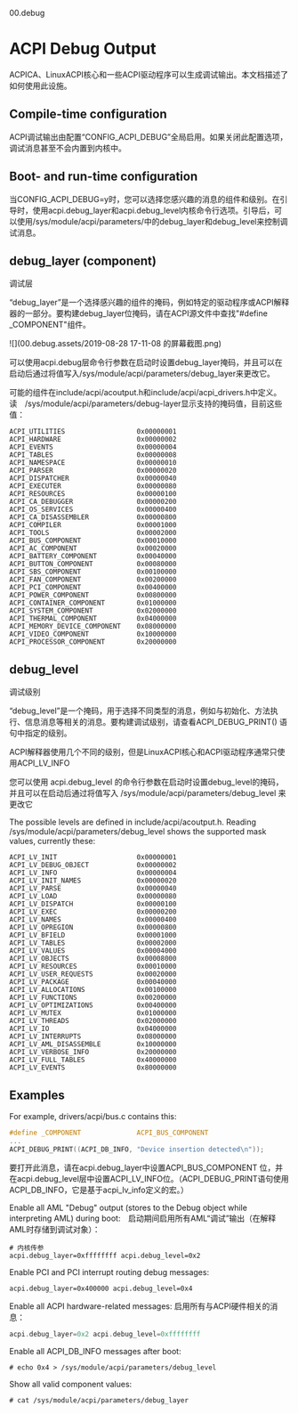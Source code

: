 00.debug

# ACPI Debug Output

ACPICA、LinuxACPI核心和一些ACPI驱动程序可以生成调试输出。本文档描述了如何使用此设施。

## Compile-time configuration

ACPI调试输出由配置“CONFIG_ACPI_DEBUG”全局启用。如果关闭此配置选项，调试消息甚至不会内置到内核中。

## Boot- and run-time configuration

当CONFIG_ACPI_DEBUG=y时，您可以选择您感兴趣的消息的组件和级别。在引导时，使用acpi.debug_layer和acpi.debug_level内核命令行选项。引导后，可以使用/sys/module/acpi/parameters/中的debug_layer和debug_level来控制调试消息。

## debug_layer (component)

调试层

“debug_layer”是一个选择感兴趣的组件的掩码，例如特定的驱动程序或ACPI解释器的一部分。要构建debug_layer位掩码，请在ACPI源文件中查找"#define _COMPONENT"组件。

![](00.debug.assets/2019-08-28 17-11-08 的屏幕截图.png)

可以使用acpi.debug层命令行参数在启动时设置debug_layer掩码，并且可以在启动后通过将值写入/sys/module/acpi/parameters/debug_layer来更改它。

可能的组件在include/acpi/acoutput.h和include/acpi/acpi_drivers.h中定义。读　/sys/module/acpi/parameters/debug-layer显示支持的掩码值，目前这些值：

```shell
ACPI_UTILITIES                  0x00000001
ACPI_HARDWARE                   0x00000002
ACPI_EVENTS                     0x00000004
ACPI_TABLES                     0x00000008
ACPI_NAMESPACE                  0x00000010
ACPI_PARSER                     0x00000020
ACPI_DISPATCHER                 0x00000040
ACPI_EXECUTER                   0x00000080
ACPI_RESOURCES                  0x00000100
ACPI_CA_DEBUGGER                0x00000200
ACPI_OS_SERVICES                0x00000400
ACPI_CA_DISASSEMBLER            0x00000800
ACPI_COMPILER                   0x00001000
ACPI_TOOLS                      0x00002000
ACPI_BUS_COMPONENT              0x00010000
ACPI_AC_COMPONENT               0x00020000
ACPI_BATTERY_COMPONENT          0x00040000
ACPI_BUTTON_COMPONENT           0x00080000
ACPI_SBS_COMPONENT              0x00100000
ACPI_FAN_COMPONENT              0x00200000
ACPI_PCI_COMPONENT              0x00400000
ACPI_POWER_COMPONENT            0x00800000
ACPI_CONTAINER_COMPONENT        0x01000000
ACPI_SYSTEM_COMPONENT           0x02000000
ACPI_THERMAL_COMPONENT          0x04000000
ACPI_MEMORY_DEVICE_COMPONENT    0x08000000
ACPI_VIDEO_COMPONENT            0x10000000
ACPI_PROCESSOR_COMPONENT        0x20000000
```

## debug_level

调试级别

“debug_level”是一个掩码，用于选择不同类型的消息，例如与初始化、方法执行、信息消息等相关的消息。要构建调试级别，请查看ACPI_DEBUG_PRINT() 语句中指定的级别。

ACPI解释器使用几个不同的级别，但是LinuxACPI核心和ACPI驱动程序通常只使用ACPI_LV_INFO

您可以使用 acpi.debug_level 的命令行参数在启动时设置debug_level的掩码，并且可以在启动后通过将值写入 /sys/module/acpi/parameters/debug_level 来更改它

The possible levels are defined in include/acpi/acoutput.h.  Reading
/sys/module/acpi/parameters/debug_level shows the supported mask values,
currently these:

```shell
ACPI_LV_INIT                    0x00000001
ACPI_LV_DEBUG_OBJECT            0x00000002
ACPI_LV_INFO                    0x00000004
ACPI_LV_INIT_NAMES              0x00000020
ACPI_LV_PARSE                   0x00000040
ACPI_LV_LOAD                    0x00000080
ACPI_LV_DISPATCH                0x00000100
ACPI_LV_EXEC                    0x00000200
ACPI_LV_NAMES                   0x00000400
ACPI_LV_OPREGION                0x00000800
ACPI_LV_BFIELD                  0x00001000
ACPI_LV_TABLES                  0x00002000
ACPI_LV_VALUES                  0x00004000
ACPI_LV_OBJECTS                 0x00008000
ACPI_LV_RESOURCES               0x00010000
ACPI_LV_USER_REQUESTS           0x00020000
ACPI_LV_PACKAGE                 0x00040000
ACPI_LV_ALLOCATIONS             0x00100000
ACPI_LV_FUNCTIONS               0x00200000
ACPI_LV_OPTIMIZATIONS           0x00400000
ACPI_LV_MUTEX                   0x01000000
ACPI_LV_THREADS                 0x02000000
ACPI_LV_IO                      0x04000000
ACPI_LV_INTERRUPTS              0x08000000
ACPI_LV_AML_DISASSEMBLE         0x10000000
ACPI_LV_VERBOSE_INFO            0x20000000
ACPI_LV_FULL_TABLES             0x40000000
ACPI_LV_EVENTS                  0x80000000
```

## Examples

For example, drivers/acpi/bus.c contains this:

```c
#define _COMPONENT              ACPI_BUS_COMPONENT
...
ACPI_DEBUG_PRINT((ACPI_DB_INFO, "Device insertion detected\n"));
```

要打开此消息，请在acpi.debug_layer中设置ACPI_BUS_COMPONENT 位，并在acpi.debug_level层中设置ACPI_LV_INFO位。（ACPI_DEBUG_PRINT语句使用ACPI_DB_INFO，它是基于acpi_lv_info定义的宏。）

Enable all AML "Debug" output (stores to the Debug object while interpreting AML) during boot:　启动期间启用所有AML“调试”输出（在解释AML时存储到调试对象）：

```shell
# 内核传参
acpi.debug_layer=0xffffffff acpi.debug_level=0x2
```



Enable PCI and PCI interrupt routing debug messages:

```shell
acpi.debug_layer=0x400000 acpi.debug_level=0x4
```



Enable all ACPI hardware-related messages: 启用所有与ACPI硬件相关的消息：

```c
acpi.debug_layer=0x2 acpi.debug_level=0xffffffff
```





Enable all ACPI_DB_INFO messages after boot:

```shell
# echo 0x4 > /sys/module/acpi/parameters/debug_level
```



Show all valid component values:

```shell
# cat /sys/module/acpi/parameters/debug_layer
```

